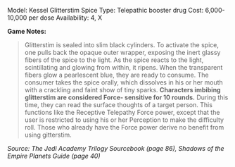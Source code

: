 Model: Kessel Glitterstim Spice
Type: Telepathic booster drug
Cost: 6,000-10,000 per dose
Availability: 4, X

**Game Notes:** 
> Glitterstim is sealed into slim black cylinders. To activate the spice, one pulls back the opaque outer wrapper, exposing the inert glassy fibers of the spice to the light. As the spice reacts to the light, scintillating and glowing from within, it ripens. When the transparent fibers glow a pearlescent blue, they are ready to consume. The consumer takes the spice orally, which dissolves in his or her mouth with a crackling and faint show of tiny sparks. **Characters imbibing glitterstim are considered Force- sensitive for 10 rounds.** During this time, they can read the surface thoughts of a target person. This functions like the Receptive Telepathy Force power, except that the user is restricted to using his or her Perception to make the difficulty roll. Those who already have the Force power derive no benefit from using gitterstim.

*Source: The Jedi Academy Trilogy Sourcebook (page 86), Shadows of the Empire Planets Guide (page 40)*